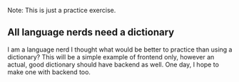 Note: This is just a practice exercise.

## All language nerds need a dictionary
I am a language nerd I thought what would be better to practice than using a dictionary? This will be a simple example of frontend only, however an actual, good dictionary should have backend as well.
One day, I hope to make one with backend too.